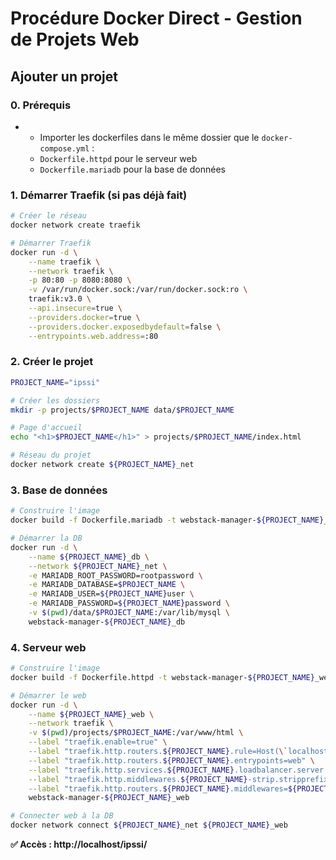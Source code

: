 # Procédure Docker Direct - Gestion de Projets Web

## Ajouter un projet

### 0. Prérequis
- - Importer les dockerfiles dans le même dossier que le `docker-compose.yml` :
  - `Dockerfile.httpd` pour le serveur web
  - `Dockerfile.mariadb` pour la base de données

### 1. Démarrer Traefik (si pas déjà fait)
```bash
# Créer le réseau
docker network create traefik

# Démarrer Traefik
docker run -d \
    --name traefik \
    --network traefik \
    -p 80:80 -p 8080:8080 \
    -v /var/run/docker.sock:/var/run/docker.sock:ro \
    traefik:v3.0 \
    --api.insecure=true \
    --providers.docker=true \
    --providers.docker.exposedbydefault=false \
    --entrypoints.web.address=:80
```

### 2. Créer le projet
```bash
PROJECT_NAME="ipssi"

# Créer les dossiers
mkdir -p projects/$PROJECT_NAME data/$PROJECT_NAME

# Page d'accueil
echo "<h1>$PROJECT_NAME</h1>" > projects/$PROJECT_NAME/index.html

# Réseau du projet
docker network create ${PROJECT_NAME}_net
```

### 3. Base de données
```bash
# Construire l'image
docker build -f Dockerfile.mariadb -t webstack-manager-${PROJECT_NAME}_db .

# Démarrer la DB
docker run -d \
    --name ${PROJECT_NAME}_db \
    --network ${PROJECT_NAME}_net \
    -e MARIADB_ROOT_PASSWORD=rootpassword \
    -e MARIADB_DATABASE=$PROJECT_NAME \
    -e MARIADB_USER=${PROJECT_NAME}user \
    -e MARIADB_PASSWORD=${PROJECT_NAME}password \
    -v $(pwd)/data/$PROJECT_NAME:/var/lib/mysql \
    webstack-manager-${PROJECT_NAME}_db
```

### 4. Serveur web
```bash
# Construire l'image
docker build -f Dockerfile.httpd -t webstack-manager-${PROJECT_NAME}_web .

# Démarrer le web
docker run -d \
    --name ${PROJECT_NAME}_web \
    --network traefik \
    -v $(pwd)/projects/$PROJECT_NAME:/var/www/html \
    --label "traefik.enable=true" \
    --label "traefik.http.routers.${PROJECT_NAME}.rule=Host(\`localhost\`) && PathPrefix(\`/${PROJECT_NAME}\`)" \
    --label "traefik.http.routers.${PROJECT_NAME}.entrypoints=web" \
    --label "traefik.http.services.${PROJECT_NAME}.loadbalancer.server.port=80" \
    --label "traefik.http.middlewares.${PROJECT_NAME}-strip.stripprefix.prefixes=/${PROJECT_NAME}" \
    --label "traefik.http.routers.${PROJECT_NAME}.middlewares=${PROJECT_NAME}-strip" \
    webstack-manager-${PROJECT_NAME}_web

# Connecter web à la DB
docker network connect ${PROJECT_NAME}_net ${PROJECT_NAME}_web
```

**✅ Accès : http://localhost/ipssi/**
